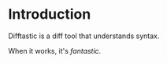 # Introduction

Difftastic is a diff tool that understands syntax.

When it works, it's *fantastic*.
